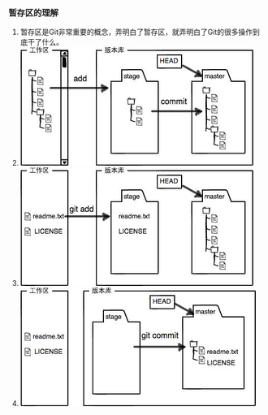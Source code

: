 ### 暂存区的理解
1. 暂存区是Git非常重要的概念，弄明白了暂存区，就弄明白了Git的很多操作到底干了什么。
2. ![HEAD](./images/0.jpeg)
3. ![Stage](./images/1.jpeg)
4. ![Commit](./images/2.jpeg)
